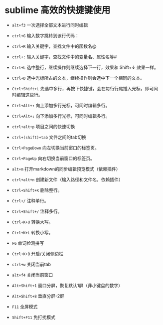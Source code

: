 # sublime 高效的快捷键使用

- `alt+f3` 一次选择全部文本进行同时编辑
- `ctrl+G` 输入数字跳转到该行代码：
- `ctrl+R` 输入关键字，查找文件中的函数名@
- `ctrl+:` 输入关键字，查找文件中的变量名、属性名等#
- `Ctrl+L` 选中整行，继续操作则继续选择下一行，效果和 Shift+↓ 效果一样。
- `Ctrl+D` 选中光标所占的文本，继续操作则会选中下一个相同的文本。
- `Ctrl+Shift+L` 先选中多行，再按下快捷键，会在每行行尾插入光标，即可同时编辑这些行。
- `Ctrl+Alt+↑` 向上添加多行光标，可同时编辑多行。
- `Ctrl+Alt+↓` 向下添加多行光标，可同时编辑多行。

- `ctrl+alt+p` 项目之间的快速切换
- `ctrl+(shift)+tab` 文件之间的tab切换
- `Ctrl+PageDown` 向左切换当前窗口的标签页。
- `Ctrl+PageUp` 向右切换当前窗口的标签页。

- `alt+m` 打开markdown的同步编辑预览模式（依赖插件）
- `ctrl+alt+n` 创建新文件（输入路径和文件名，依赖插件）

- `Ctrl+Shift+K` 删除整行。
- `Ctrl+/` 注释单行。
- `Ctrl+Shift+/` 注释多行。
- `Ctrl+K+U` 转换大写。
- `Ctrl+K+L` 转换小写。
- `F6` 单词检测拼写

- `Ctrl+K+B` 开启/关闭侧边栏
- `ctrl+w` 关闭当前tab
- `alt+f4` 关闭当前窗口
- `Alt+Shift+1` 窗口分屏，恢复默认1屏（非小键盘的数字）
- `Alt+Shift+8` 垂直分屏-2屏
- `F11` 全屏模式
- `Shift+F11` 免打扰模式

<Vssue :issue-id="1"/>